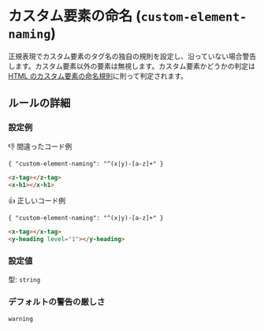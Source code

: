 # カスタム要素の命名 (`custom-element-naming`)

正規表現でカスタム要素のタグ名の独自の規則を設定し、沿っていない場合警告します。カスタム要素以外の要素は無視します。カスタム要素かどうかの判定は[HTML のカスタム要素の命名規則](https://html.spec.whatwg.org/multipage/custom-elements.html#prod-potentialcustomelementname)に則って判定されます。

## ルールの詳細

### 設定例

👎 間違ったコード例

`{ "custom-element-naming": "^(x|y)-[a-z]+" }`

<!-- prettier-ignore-start -->
```html
<z-tag></z-tag>
<x-h1></x-h1>
```
<!-- prettier-ignore-end -->

👍 正しいコード例

`{ "custom-element-naming": "^(x|y)-[a-z]+" }`

<!-- prettier-ignore-start -->
```html
<x-tag></x-tag>
<y-heading level="1"></y-heading>
```
<!-- prettier-ignore-end -->

### 設定値

型: `string`

### デフォルトの警告の厳しさ

`warning`
